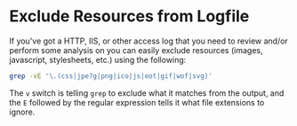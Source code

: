 # Exclude Resources from Logfile

If you've got a HTTP, IIS, or other access log that you need to review and/or perform some analysis on you can easily exclude resources (images, javascript, stylesheets, etc.) using the following:

```bash
grep -vE '\.(css|jpe?g|png|ico|js|eot|gif|wof|svg)'
```

The `v` switch is telling `grep` to exclude what it matches from the output, and the `E` followed by the regular expression tells it what file extensions to ignore.

